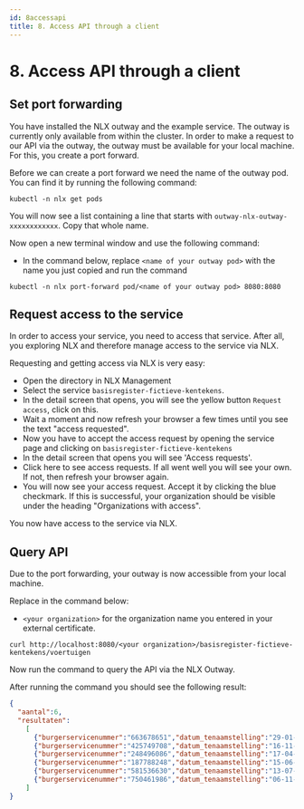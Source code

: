 ```yaml
---
id: 8accessapi
title: 8. Access API through a client
---
```


# 8. Access API through a client

## Set port forwarding

You have installed the NLX outway and the example service. The outway is currently only available from within the cluster. In order to make a request to our API via the outway, the outway must be available for your local machine. For this, you create a port forward.

Before we can create a port forward we need the name of the outway pod. You can find it by running the following command:

```
kubectl -n nlx get pods
```

You will now see a list containing a line that starts with `outway-nlx-outway-xxxxxxxxxxxx`. Copy that whole name.

Now open a new terminal window and use the following command:
- In the command below, replace `<name of your outway pod>` with the name you just copied and run the command

```
kubectl -n nlx port-forward pod/<name of your outway pod> 8080:8080
```

## Request access to the service

In order to access your service, you need to access that service. After all, you exploring NLX and therefore manage access to the service via NLX.

Requesting and getting access via NLX is very easy:
- Open the directory in NLX Management
- Select the service `basisregister-fictieve-kentekens`.
- In the detail screen that opens, you will see the yellow button `Request access`, click on this.
- Wait a moment and now refresh your browser a few times until you see the text "access requested".
- Now you have to accept the access request by opening the service page and clicking on `basisregister-fictieve-kentekens`
- In the detail screen that opens you will see 'Access requests'.
- Click here to see access requests. If all went well you will see your own. If not, then refresh your browser again.
- You will now see your access request. Accept it by clicking the blue checkmark. If this is successful, your organization should be visible under the heading "Organizations with access".

You now have access to the service via NLX.

## Query API

Due to the port forwarding, your outway is now accessible from your local machine.

Replace in the command below:
- `<your organization>` for the organization name you entered in your external certificate.

```
curl http://localhost:8080/<your organization>/basisregister-fictieve-kentekens/voertuigen
```

Now run the command to query the API via the NLX Outway.

After running the command you should see the following result:

```json
{
  "aantal":6,
  "resultaten":
    [
      {"burgerservicenummer":"663678651","datum_tenaamstelling":"29-01-2018","eerste_kleur":"GRIJS","europese_voertuigcategorie":"M1","handelsbenaming":"MAZDA 3","kenteken":"RT774D","merk":"MAZDA","voertuigsoort":"Personenauto"},
      {"burgerservicenummer":"425749708","datum_tenaamstelling":"16-11-2016","eerste_kleur":"GRIJS","europese_voertuigcategorie":"M1","handelsbenaming":"TOYOTA YARIS HYBRID","kenteken":"KN958B","merk":"TOYOTA","voertuigsoort":"Personenauto"},
      {"burgerservicenummer":"248496086","datum_tenaamstelling":"17-04-2009","eerste_kleur":"GRIJS","europese_voertuigcategorie":"M1","handelsbenaming":"CORSA-C","kenteken":"81HZFB","merk":"OPEL","voertuigsoort":"Personenauto"},
      {"burgerservicenummer":"187788248","datum_tenaamstelling":"15-06-2015","eerste_kleur":"GRIJS","europese_voertuigcategorie":"M1","handelsbenaming":"HEARSE","kenteken":"GJ713R","merk":"CADILLAC","voertuigsoort":"Personenauto"},
      {"burgerservicenummer":"581536630","datum_tenaamstelling":"13-07-2017","eerste_kleur":"BLAUW","europese_voertuigcategorie":"M1","handelsbenaming":"AGILA","kenteken":"50HSZS","merk":"OPEL","voertuigsoort":"Personenauto"},
      {"burgerservicenummer":"750461986","datum_tenaamstelling":"06-11-2000","eerste_kleur":"BLAUW","europese_voertuigcategorie":"M1","handelsbenaming":"SOVEREIGN HE","kenteken":"KS98DN","merk":"JAGUAR","voertuigsoort":"Personenauto"}
    ]
}
```